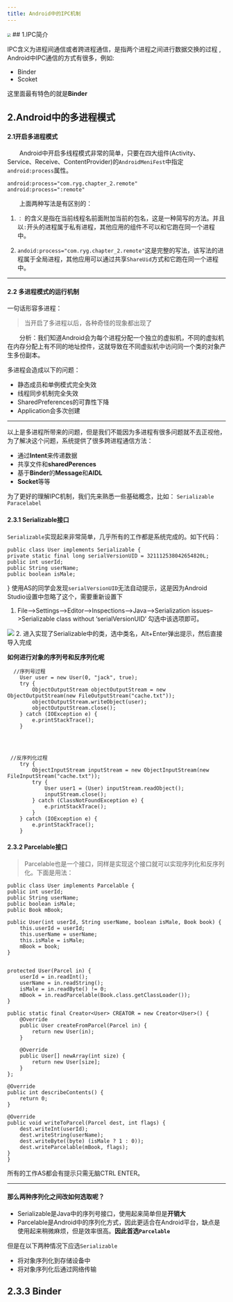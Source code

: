 ```yaml
---
title: Android中的IPC机制
---
```

<img src="http://i.imgur.com/u7sPbAR.jpg" style="zoom:50%"/>
<!--more-->
## 1.IPC简介  

IPC含义为进程间通信或者跨进程通信，是指两个进程之间进行数据交换的过程 , Android中IPC通信的方式有很多，例如:
- Binder
- Scoket

这里面最有特色的就是**Binder** 

## 2.Android中的多进程模式


#### 2.1开启多进程模式
　　Android中开启多线程模式非常的简单，只要在四大组件(Activity、Service、Receive、ContentProvider)的`AndroidMeniFest`中指定`android:process`属性。
	
    android:process="com.ryg.chapter_2.remote"
	android:process=":remote"

　　上面两种写法是有区别的：
1. `：` 的含义是指在当前线程名前面附加当前的包名，这是一种简写的方法。并且以`:`开头的进程属于私有进程，其他应用的组件不可以和它跑在同一个进程中。

2. `andoid:process="com.ryg.chapter_2.remote"`这是完整的写法，该写法的进程属于全局进程，其他应用可以通过共享`ShareUid`方式和它跑在同一个进程中。



----------

#### 2.2 多进程模式的运行机制
一句话形容多进程：
>当开启了多进程以后，各种奇怪的现象都出现了

　　分析：我们知道Android会为每个进程分配一个独立的虚拟机，不同的虚拟机在内存分配上有不同的地址控件，这就导致在不同虚拟机中访问同一个类的对象产生多份副本。



多进程会造成以下的问题：
* 静态成员和单例模式完全失效
* 线程同步机制完全失效
* SharedPreferences的可靠性下降
* Application会多次创建

----------

以上是多进程所带来的问题，但是我们不能因为多进程有很多问题就不去正视他，为了解决这个问题，系统提供了很多跨进程通信方法：

- 通过**Intent**来传递数据
- 共享文件和**sharedPerences**
- 基于**Binder**的**Message**和**AIDL**
- **Socket**等等

为了更好的理解IPC机制，我们先来熟悉一些基础概念，比如：
`Serializable`
`Paracelabel`

#### 2.3.1 Serializable接口
`Serializable`实现起来非常简单，几乎所有的工作都是系统完成的。如下代码：

    public class User implements Serializable {
    private static final long serialVersionUID = 321112538042654820L;
    public int userId;
    public String userName;
    public boolean isMale;

}
使用AS的同学会发现`serialVersionUID`无法自动提示，这是因为Android Studio设置中忽略了这个，需要重新设置下

1. File–>Settings–>Editor–>Inspections–>Java–>Serialization issues–>Serializable class without ‘serialVersionUID’ 勾选中该选项即可。

![](http://i.imgur.com/9Ek0nK3.png)
2. 进入实现了Serializable中的类，选中类名，Alt+Enter弹出提示，然后直接导入完成

**如何进行对象的序列号和反序列化呢**
    
      //序列号过程
        User user = new User(0, "jack", true);
        try {
            ObjectOutputStream objectOutputStream = new ObjectOutputStream(new FileOutputStream("cache.txt"));
            objectOutputStream.writeObject(user);
            objectOutputStream.close();
        } catch (IOException e) {
            e.printStackTrace();
        }




     //反序列化过程
        try {
            ObjectInputStream inputStream = new ObjectInputStream(new FileInputStream("cache.txt"));
            try {
                User user1 = (User) inputStream.readObject();
                inputStream.close();
            } catch (ClassNotFoundException e) {
                e.printStackTrace();
            }
        } catch (IOException e) {
            e.printStackTrace();
        }


#### 2.3.2 Parcelable接口
>Parcelable也是一个接口，同样是实现这个接口就可以实现序列化和反序列化。下面是用法：

    public class User implements Parcelable {
    public int userId;
    public String userName;
    public boolean isMale;
    public Book mBook;

    public User(int userId, String userName, boolean isMale, Book book) {
        this.userId = userId;
        this.userName = userName;
        this.isMale = isMale;
        mBook = book;
    }


    protected User(Parcel in) {
        userId = in.readInt();
        userName = in.readString();
        isMale = in.readByte() != 0;
        mBook = in.readParcelable(Book.class.getClassLoader());
    }

    public static final Creator<User> CREATOR = new Creator<User>() {
        @Override
        public User createFromParcel(Parcel in) {
            return new User(in);
        }

        @Override
        public User[] newArray(int size) {
            return new User[size];
        }
    };

    @Override
    public int describeContents() {
        return 0;
    }

    @Override
    public void writeToParcel(Parcel dest, int flags) {
        dest.writeInt(userId);
        dest.writeString(userName);
        dest.writeByte((byte) (isMale ? 1 : 0));
        dest.writeParcelable(mBook, flags);
    }
    }
所有的工作AS都会有提示只需无脑CTRL ENTER。

----------

#### 那么两种序列化之间改如何选取呢？
- Serializable是Java中的序列号接口，使用起来简单但是**开销大**
- Parcelable是Android中的序列化方式，因此更适合在Android平台，缺点是使用起来稍微麻烦，但是效率很高。**因此首选`Parcelable`** 

但是在以下两种情况下应选`Serializable`

- 将对象序列化到存储设备中
- 将对象序列化后通过网络传输

## 2.3.3 Binder

